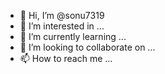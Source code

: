 - 👋 Hi, I’m @sonu7319
- 👀 I’m interested in ...
- 🌱 I’m currently learning ...
- 💞️ I’m looking to collaborate on ...
- 📫 How to reach me ...

<!---
sonu7319/sonu7319 is a ✨ special ✨ repository because its `README.md` (this file) appears on your GitHub profile.
You can click the Preview link to take a look at your changes.





